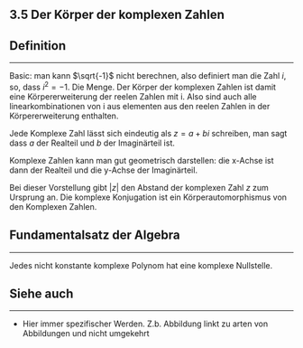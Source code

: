 ## 3.5 Der Körper der komplexen Zahlen

## Definition

***

Basic: man kann $\sqrt{-1}$ nicht berechnen, also definiert man die Zahl $i$, so, dass $i^2=-1$. Die Menge. Der Körper der komplexen Zahlen ist damit eine Körpererweiterung der reelen Zahlen mit i. Also sind auch alle linearkombinationen von i aus elementen aus den reelen Zahlen in der Körpererweiterung enthalten.

Jede Komplexe Zahl lässt sich eindeutig als $z = a+ bi$ schreiben, man sagt dass $a$ der Realteil und $b$ der Imaginärteil ist.

Komplexe Zahlen kann man gut geometrisch darstellen: die x-Achse ist dann der Realteil und die y-Achse der Imaginärteil.

Bei dieser Vorstellung gibt $\vert z \vert$ den Abstand der komplexen Zahl $z$ zum Ursprung an. Die komplexe Konjugation ist ein Körperautomorphismus von den Komplexen Zahlen.

## Fundamentalsatz der Algebra

***

Jedes nicht konstante komplexe Polynom hat eine komplexe Nullstelle.

## Siehe auch

***

* Hier immer spezifischer Werden. Z.b. Abbildung linkt zu arten von Abbildungen und nicht umgekehrt

<!--ID: 1709288319885-->

